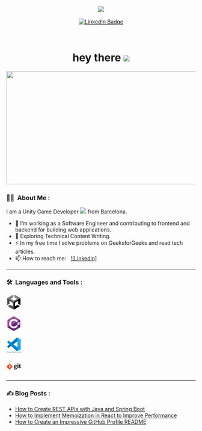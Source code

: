 
<p align="center"><img src="https://media.giphy.com/media/M9gbBd9nbDrOTu1Mqx/giphy.gif" width="100"/></p>
<p align="center">
<a href="https://www.linkedin.com/in/juanjo-molina-a5293b306/"><img src="https://img.shields.io/badge/LinkedIn-blue?style=for-the-badge&logo=linkedin&logoColor=white" alt="LinkedIn Badge"></a>
</p>

<p align="center"><img src="https://komarev.com/ghpvc/?username=kakbar&style=flat-square&color=blue" alt=""></p>

<h1 align="center">hey there <img src="https://media.giphy.com/media/hvRJCLFzcasrR4ia7z/giphy.gif" width="40"></h1>

<p align="center"><img src="https://media.giphy.com/media/dWesBcTLavkZuG35MI/giphy.gif" width="600" height="300"  /></p>

### :woman_technologist: &nbsp;About Me :

I am a Unity Game Developer <img src="https://media.giphy.com/media/WUlplcMpOCEmTGBtBW/giphy.gif" width="30"> from Barcelona.

- 🔭 I’m working as a Software Engineer and contributing to frontend and backend for building web applications.
- 🌱 Exploring Technical Content Writing.
- ⚡ In my free time I solve problems on GeeksforGeeks and read tech articles.
- 📫 How to reach me: &nbsp; [![Linkedin]](https://www.linkedin.com/in/juanjo-molina-a5293b306/)

---

### 🛠 &nbsp;Languages and Tools :

<p>
<img src="https://github.com/devicons/devicon/blob/master/icons/unity/unity-original.svg" title="Unity" alt="Unity" width="40" height="40"/>&nbsp;

<img src="https://github.com/devicons/devicon/blob/master/icons/csharp/csharp-original.svg" title="Unity" alt="Unity" width="40" height="40"/>&nbsp;

<img src="https://github.com/devicons/devicon/blob/master/icons/vscode/vscode-original-wordmark.svg" title="Unity" alt="Unity" width="40" height="40"/>&nbsp;

<img src="https://github.com/devicons/devicon/blob/master/icons/git/git-original-wordmark.svg" title="Unity" alt="Unity" width="40" height="40"/>&nbsp;


</p>





---

### ✍️ Blog Posts : 
- [How to Create REST APIs with Java and Spring Boot](https://www.twilio.com/blog/create-rest-apis-java-spring-boot)
- [How to Implement Memoization in React to Improve Performance](https://www.sitepoint.com/implement-memoization-in-react-to-improve-performance/)
- [How to Create an Impressive GitHub Profile README](https://www.sitepoint.com/github-profile-readme/)<!-- BLOG-POST-LIST:START -->
<!-- BLOG-POST-LIST:END -->

